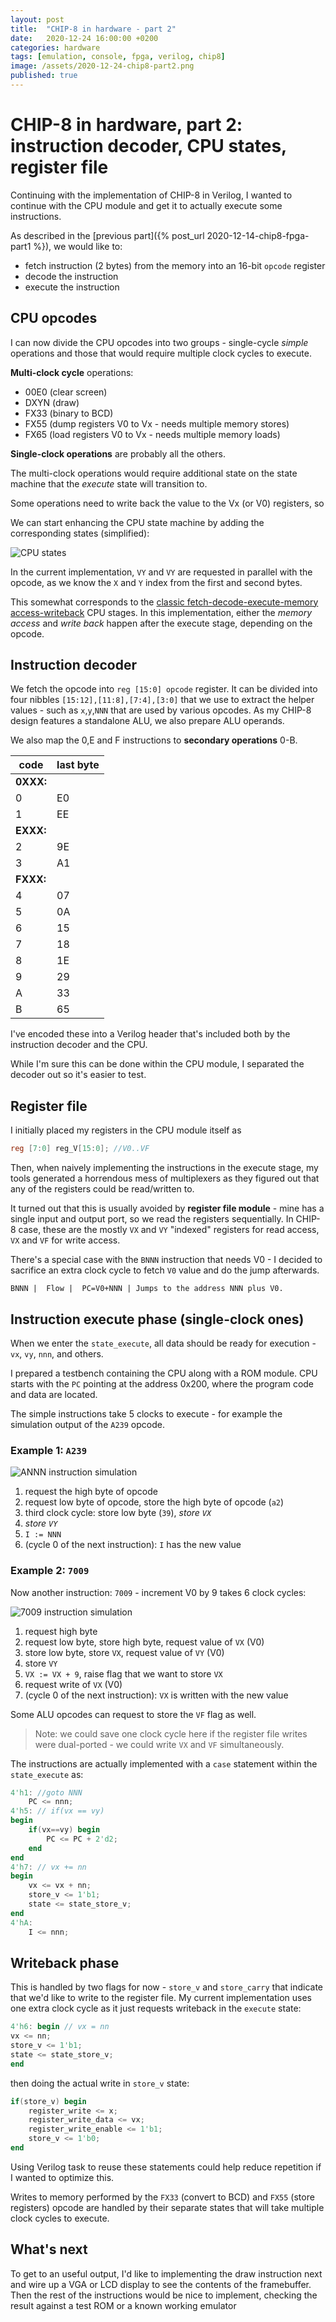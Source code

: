 ```yaml
---
layout: post
title:  "CHIP-8 in hardware - part 2"
date:   2020-12-24 16:00:00 +0200
categories: hardware
tags: [emulation, console, fpga, verilog, chip8]
image: /assets/2020-12-24-chip8-part2.png 
published: true
---
```


# CHIP-8 in hardware, part 2: instruction decoder, CPU states, register file

Continuing with the implementation of CHIP-8 in Verilog, I wanted to continue with the CPU module and get it to actually execute some instructions.

As described in the [previous part]({% post_url 2020-12-14-chip8-fpga-part1 %}), we would like to:
- fetch instruction (2 bytes) from the memory into an 16-bit `opcode` register
- decode the instruction 
- execute the instruction

## CPU opcodes

I can now divide the CPU opcodes into two groups - single-cycle *simple* operations and those that would require multiple clock cycles to execute.

**Multi-clock cycle** operations:
- 00E0 (clear screen)
- DXYN (draw)
- FX33 (binary to BCD)
- FX55 (dump registers V0 to Vx - needs multiple memory stores)
- FX65 (load registers V0 to Vx - needs multiple memory loads)

**Single-clock operations** are probably all the others.

The multi-clock operations would require additional state on the state machine that the *execute* state will transition to.

Some operations need to write back the value to the Vx (or V0) registers, so 

We can start enhancing the CPU state machine by adding the corresponding states (simplified):

![CPU states](/assets/2020-12-24-chip8-cpu-states.png)

In the current implementation, `VY` and `VY` are requested in parallel with the opcode, as we know the `X` and `Y` index from the first and second bytes.

This somewhat corresponds to the [classic fetch-decode-execute-memory access-writeback](https://en.wikipedia.org/wiki/Classic_RISC_pipeline) CPU stages. In this implementation, either the _memory access_ and _write back_ happen after the execute stage, depending on the opcode.

## Instruction decoder

We fetch the opcode into `reg [15:0] opcode` register. It can be divided into four nibbles `[15:12],[11:8],[7:4],[3:0]` that we use to extract the helper values - such as `x`,`y`,`NNN` that are used by various opcodes. As my CHIP-8 design features a standalone ALU, we also prepare ALU operands.

We also map the 0,E and F instructions to **secondary operations** 0-B.

| code | last byte |
|-|-|
|**0XXX:**|
|0| E0
|1| EE
|**EXXX:**
|2| 9E
|3| A1
|**FXXX:**
|4| 07
|5| 0A
|6| 15
|7| 18
|8| 1E
|9| 29
|A| 33
|B| 65

I've encoded these into a Verilog header that's included both by the instruction decoder and the CPU. 

While I'm sure this can be done within the CPU module, I separated the decoder out so it's easier to test.

## Register file

I initially placed my registers in the CPU module itself as 

```verilog
reg [7:0] reg_V[15:0]; //V0..VF
```

Then, when naively implementing the instructions in the execute stage, my tools generated a horrendous mess of multiplexers as they figured out that any of the registers could be read/written to.

It turned out that this is usually avoided by **register file module** - mine has a single input and output port, so we read the registers sequentially. In CHIP-8 case, these are the mostly `VX` and `VY` "indexed" registers for read access, `VX` and `VF` for write access. 

There's a special case with the `BNNN` instruction that needs V0 - I decided to sacrifice an extra clock cycle to fetch `V0` value and do the jump afterwards.

```
BNNN |	Flow |	PC=V0+NNN |	Jumps to the address NNN plus V0.  
```

## Instruction execute phase (single-clock ones)

When we enter the `state_execute`, all data should be ready for execution - `vx`, `vy`, `nnn`, and others.

I prepared a testbench containing the CPU along with a ROM module. CPU starts with the `PC` pointing at the address 0x200, where the program code and data are located.

The simple instructions take 5 clocks to execute - for example the simulation output of the `A239` opcode.

### Example 1: `A239`
![ANNN instruction simulation](/assets/2020-12-24-chip8-ANNN.png)

1. request the high byte of opcode
2. request low byte of opcode, store the high byte of opcode (`a2`)
3. third clock cycle: store low byte (`39`), _store `VX`_
4. _store `VY`_
5. `I := NNN`
6. (cycle 0 of the next instruction): `I` has the new value

### Example 2: `7009`
Now another instruction: `7009` - increment V0 by 9 takes 6 clock cycles:

![7009 instruction simulation](/assets/2020-12-24-chip8-7009.png)

1. request high byte
2. request low byte, store high byte, request value of `VX` (V0)
3. store low byte, store `VX`, request value of `VY` (V0)
4. store `VY`
5. `VX := VX + 9`, raise flag that we want to store `VX`
6. request write of `VX` (V0)
7. (cycle 0 of the next instruction): `VX` is written with the new value   

Some ALU opcodes can request to store the `VF` flag as well.

> Note: we could save one clock cycle here if the register file writes were dual-ported - we could write `VX` and `VF` simultaneously.

The instructions are actually implemented with a `case` statement within the `state_execute` as:

```verilog
4'h1: //goto NNN
    PC <= nnn;
4'h5: // if(vx == vy)
begin
    if(vx==vy) begin
        PC <= PC + 2'd2;
    end
end
4'h7: // vx += nn
begin
    vx <= vx + nn;
    store_v <= 1'b1;							
    state <= state_store_v;
end
4'hA:
    I <= nnn;
```

## Writeback phase

This is handled by two flags for now - `store_v` and `store_carry` that indicate that we'd like to write to the register file. My current implementation uses one extra clock cycle as it just requests writeback in the `execute` state:

```verilog
4'h6: begin // vx = nn 
vx <= nn;
store_v <= 1'b1;
state <= state_store_v;
end
```

then doing the actual write in `store_v` state:

```verilog
if(store_v) begin
    register_write <= x;
    register_write_data <= vx;
    register_write_enable <= 1'b1;
    store_v <= 1'b0;
end
```

Using Verilog task to reuse these statements could help reduce repetition if I wanted to optimize this.

Writes to memory performed by the `FX33` (convert to BCD) and `FX55` (store registers) opcode are handled by their separate states that will take multiple clock cycles to execute.

## What's next

To get to an useful output, I'd like to implementing the draw instruction next and wire up a VGA or LCD display to see the contents of the framebuffer. Then the rest of the instructions would be nice to implement, checking the result against a test ROM or a known working emulator